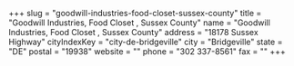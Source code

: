 +++
slug = "goodwill-industries-food-closet-sussex-county"
title = "Goodwill Industries, Food Closet , Sussex County"
name = "Goodwill Industries, Food Closet , Sussex County"
address = "18178 Sussex Highway"
cityIndexKey = "city-de-bridgeville"
city = "Bridgeville"
state = "DE"
postal = "19938"
website = ""
phone = "302 337-8561"
fax = ""
+++
